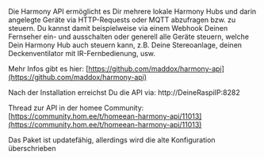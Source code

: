 Die Harmony API ermöglicht es Dir mehrere lokale Harmony Hubs und darin angelegte Geräte via HTTP-Requests oder MQTT abzufragen bzw. zu steuern. Du kannst damit beispielweise via einem Webhook Deinen Fernseher ein- und ausschalten oder generell alle Geräte steuern, welche Dein Harmony Hub auch steuern kann, z.B. Deine Stereoanlage, deinen Deckenventilator mit IR-Fernbedienung, usw.

Mehr Infos gibt es hier: [https://github.com/maddox/harmony-api](https://github.com/maddox/harmony-api)

Nach der Installation erreichst Du die API via: http://DeineRaspiIP:8282

Thread zur API in der homee Community: [https://community.hom.ee/t/homeean-harmony-api/11013](https://community.hom.ee/t/homeean-harmony-api/11013)

Das Paket ist updatefähig, allerdings wird die alte Konfiguration überschrieben